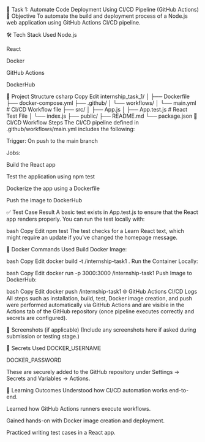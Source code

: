 🚀 Task 1: Automate Code Deployment Using CI/CD Pipeline (GitHub Actions)
📌 Objective
To automate the build and deployment process of a Node.js web application using GitHub Actions CI/CD pipeline.

🛠️ Tech Stack Used
Node.js

React

Docker

GitHub Actions

DockerHub

📁 Project Structure
csharp
Copy
Edit
internship_task_1/
│
├── Dockerfile
├── docker-compose.yml
├── .github/
│   └── workflows/
│       └── main.yml         # CI/CD Workflow file
├── src/
│   ├── App.js
│   ├── App.test.js          # React Test File
│   └── index.js
├── public/
├── README.md
└── package.json
🔄 CI/CD Workflow Steps
The CI/CD pipeline defined in .github/workflows/main.yml includes the following:

Trigger: On push to the main branch

Jobs:

Build the React app

Test the application using npm test

Dockerize the app using a Dockerfile

Push the image to DockerHub

✅ Test Case Result
A basic test exists in App.test.js to ensure that the React app renders properly.
You can run the test locally with:

bash
Copy
Edit
npm test
The test checks for a Learn React text, which might require an update if you've changed the homepage message.

🐳 Docker Commands Used
Build Docker Image:

bash
Copy
Edit
docker build -t <your-dockerhub-username>/internship-task1 .
Run the Container Locally:

bash
Copy
Edit
docker run -p 3000:3000 <your-dockerhub-username>/internship-task1
Push Image to DockerHub:

bash
Copy
Edit
docker push <your-dockerhub-username>/internship-task1
🌐 GitHub Actions CI/CD Logs
All steps such as installation, build, test, Docker image creation, and push were performed automatically via GitHub Actions and are visible in the Actions tab of the GitHub repository (once pipeline executes correctly and secrets are configured).

📸 Screenshots (if applicable)
(Include any screenshots here if asked during submission or testing stage.)

🔐 Secrets Used
DOCKER_USERNAME

DOCKER_PASSWORD

These are securely added to the GitHub repository under Settings → Secrets and Variables → Actions.

📌 Learning Outcomes
Understood how CI/CD automation works end-to-end.

Learned how GitHub Actions runners execute workflows.

Gained hands-on with Docker image creation and deployment.

Practiced writing test cases in a React app.
